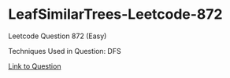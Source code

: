 # LeafSimilarTrees-Leetcode-872

Leetcode Question 872 (Easy)

Techniques Used in Question:
DFS

[Link to Question](https://leetcode.com/problems/leaf-similar-trees/)
